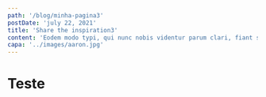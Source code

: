 ```yaml
---
path: '/blog/minha-pagina3'
postDate: 'july 22, 2021'
title: 'Share the inspiration3'
content: 'Eodem modo typi, qui nunc nobis videntur parum clari, fiant sollemnes in futurum. Eodem modo typiZ, qui nunc nobis videntur parum. Ut wisi enim ad minim '
capa: '../images/aaron.jpg'
---
```

# Teste